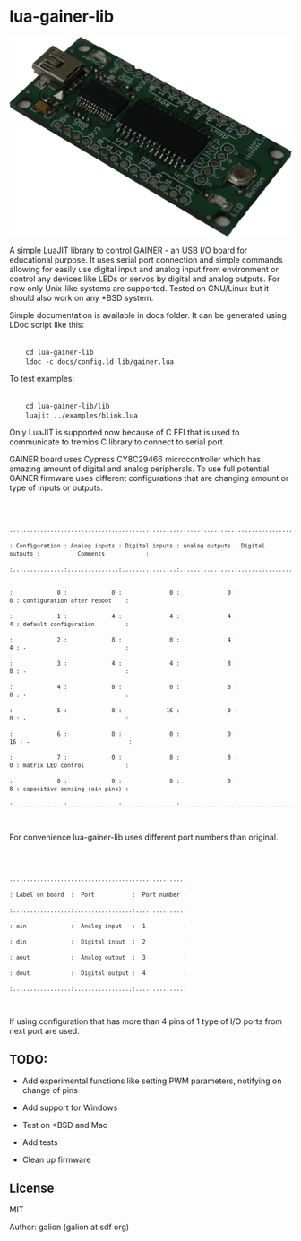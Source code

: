 lua-gainer-lib
==============

![GAINER board](gainer-without-goldpins.png "GAINER board")

A simple LuaJIT library to control GAINER - an USB I/O board for educational purpose. It uses serial port connection and simple commands
allowing for easily use digital input and analog input from environment or
control any devices like LEDs or servos by digital and analog outputs.
For now only Unix-like systems are supported. Tested on GNU/Linux but it should also work on any *BSD system.

Simple documentation is available in docs folder. It can be generated using LDoc script like this:

<code>
    cd lua-gainer-lib
    ldoc -c docs/config.ld lib/gainer.lua 
</code>

To test examples:

<code>
    cd lua-gainer-lib/lib
    luajit ../examples/blink.lua
</code>


Only LuaJIT is supported now because of C FFI that is used to communicate to tremios C library to connect to serial port.

GAINER board uses Cypress CY8C29466 microcontroller which has amazing amount of digital and analog peripherals. To use full potential GAINER firmware uses different configurations that are changing amount or type of inputs or outputs.

<code>

    .....................................................................................................................
    
    : Configuration : Analog inputs : Digital inputs : Analog outputs : Digital outputs :           Comments            :
    
    :...............:...............:................:................:.................:...............................:


    :             0 :             0 :              0 :              0 :               0 : configuration after reboot    :
    
    :             1 :             4 :              4 :              4 :               4 : default configuration         :
    
    :             2 :             8 :              0 :              4 :               4 : -                             :
    
    :             3 :             4 :              4 :              8 :               0 : -                             :
    
    :             4 :             8 :              0 :              8 :               0 : -                             :
    
    :             5 :             0 :             16 :              0 :               0 : -                             :
    
    :             6 :             0 :              0 :              0 :              16 : -                             :
    
    :             7 :             0 :              8 :              8 :               0 : matrix LED control            :
    
    :             8 :             0 :              8 :              0 :               8 : capacitive sensing (ain pins) :
    
    :...............:...............:................:................:.................:...............................:

</code>

For convenience lua-gainer-lib uses different port numbers than original.

<code>

    ....................................................
    
    : Label on board  :  Port           :  Port number :
    
    :.................:.................:..............:
    
    : ain             :  Analog input   :  1           :
    
    : din             :  Digital input  :  2           :
    
    : aout            :  Analog output  :  3           :
    
    : dout            :  Digital output :  4           :
    
    :.................:.................:..............:
    
</code>

If using configuration that has more than 4 pins of 1 type of I/O ports from next port are used.

TODO:
----

- Add experimental functions like setting PWM parameters, notifying on change of pins

- Add support for Windows

- Test on *BSD and Mac

- Add tests

- Clean up firmware

License
-------

MIT

Author: galion (galion at sdf org)